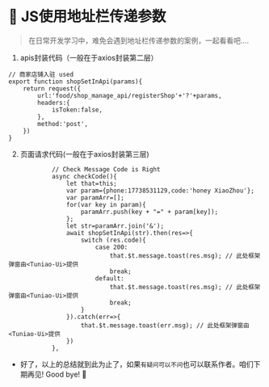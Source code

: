 # :mouse2: JS使用地址栏传递参数



>在日常开发学习中，难免会遇到地址栏传递参数的案例，一起看看吧....

1. apis封装代码（一般在于axios封装第二层）

```
// 商家店铺入驻 used
export function shopSetInApi(params){
	return request({
		url:'food/shop_manage_api/registerShop'+'?'+params,
		headers:{
			isToken:false,
		},
		method:'post',
	})
}

```
 2. 页面请求代码(一般在于axios封装第三层)
   
```
            // Check Message Code is Right
			async checkCode(){
				let that=this;
				var param={phone:17738531129,code:'honey XiaoZhou'};
				var paramArr=[];
				for(var key in param){
					paramArr.push(key + "=" + param[key]);
				};
				let str=paramArr.join('&');
				await shopSetInApi(str).then(res=>{
					switch (res.code){
						case 200:
							that.$t.message.toast(res.msg); // 此处框架弹窗由<Tuniao-Ui>提供
							break;
						default:
							that.$t.message.toast(res.msg); // 此处框架弹窗由<Tuniao-Ui>提供
							break;
					}
				}).catch(err=>{
					that.$t.message.toast(err.msg); // 此处框架弹窗由<Tuniao-Ui>提供
				})
			},
```



* 好了，以上的总结就到此为止了，如果`有疑问可以不问`也可以联系作者。咱们下期再见! Good bye! 🌸